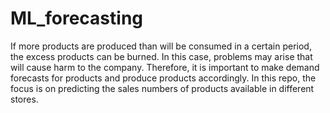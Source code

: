 # ML_forecasting
If more products are produced than will be consumed in a certain period, the excess products can be burned. In this case, problems may arise that will cause harm to the company. Therefore, it is important to make demand forecasts for products and produce products accordingly. In this repo, the focus is on predicting the sales numbers of products available in different stores.
